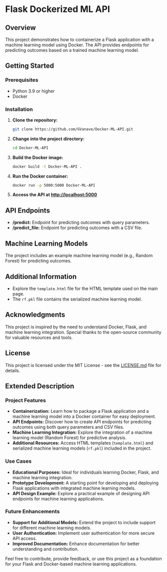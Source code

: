 # Flask Dockerized ML API

## Overview

This project demonstrates how to containerize a Flask application with a machine learning model using Docker. The API provides endpoints for predicting outcomes based on a trained machine learning model.

## Getting Started

### Prerequisites

- Python 3.9 or higher
- Docker

### Installation

1. **Clone the repository:**

    ```bash
    git clone https://github.com/GVanave/Docker-ML-API.git
    ```

2. **Change into the project directory:**

    ```bash
    cd Docker-ML-API
    ```

3. **Build the Docker image:**

    ```bash
    docker build -t Docker-ML-API .
    ```

4. **Run the Docker container:**

    ```bash
    docker run -p 5000:5000 Docker-ML-API
    ```

5. **Access the API at [http://localhost:5000](http://localhost:5000)**

## API Endpoints

- **/predict:** Endpoint for predicting outcomes with query parameters.
- **/predict_file:** Endpoint for predicting outcomes with a CSV file.

## Machine Learning Models

The project includes an example machine learning model (e.g., Random Forest) for predicting outcomes.

## Additional Information

- Explore the `template.html` file for the HTML template used on the main page.
- The `rf.pkl` file contains the serialized machine learning model.

## Acknowledgments

This project is inspired by the need to understand Docker, Flask, and machine learning integration. Special thanks to the open-source community for valuable resources and tools.

## License

This project is licensed under the MIT License - see the [LICENSE.md](LICENSE.md) file for details.

## Extended Description

### Project Features

- **Containerization:** Learn how to package a Flask application and a machine learning model into a Docker container for easy deployment.
- **API Endpoints:** Discover how to create API endpoints for predicting outcomes using both query parameters and CSV files.
- **Machine Learning Integration:** Explore the integration of a machine learning model (Random Forest) for predictive analysis.
- **Additional Resources:** Access HTML templates (`template.html`) and serialized machine learning models (`rf.pkl`) included in the project.

### Use Cases

- **Educational Purposes:** Ideal for individuals learning Docker, Flask, and machine learning integration.
- **Prototype Development:** A starting point for developing and deploying Flask applications with integrated machine learning models.
- **API Design Example:** Explore a practical example of designing API endpoints for machine learning applications.

### Future Enhancements

- **Support for Additional Models:** Extend the project to include support for different machine learning models.
- **User Authentication:** Implement user authentication for more secure API access.
- **Improved Documentation:** Enhance documentation for better understanding and contribution.

Feel free to contribute, provide feedback, or use this project as a foundation for your Flask and Docker-based machine learning applications.
